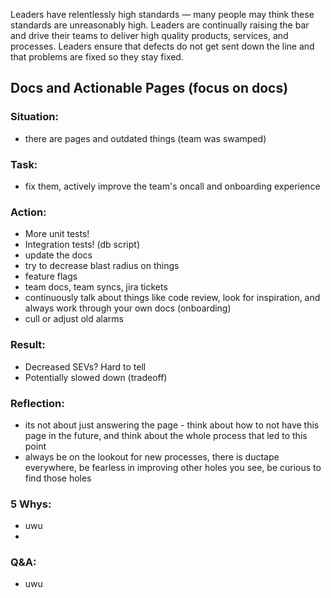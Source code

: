 
Leaders have relentlessly high standards — many people may think these standards are unreasonably high. Leaders are continually raising the bar and drive their teams to deliver high quality products, services, and processes. Leaders ensure that defects do not get sent down the line and that problems are fixed so they stay fixed.

## Docs and Actionable Pages (focus on docs)
### Situation:
- there are pages and outdated things (team was swamped)
  
### Task:
- fix them, actively improve the team's oncall and onboarding experience

### Action:
- More unit tests!
- Integration tests! (db script)
- update the docs
- try to decrease blast radius on things
- feature flags
- team docs, team syncs, jira tickets
- continuously talk about things like code review, look for inspiration, and always work through your own docs (onboarding)
- cull or adjust old alarms
  
### Result:
- Decreased SEVs? Hard to tell
- Potentially slowed down (tradeoff)

### Reflection:
- its not about just answering the page - think about how to not have this page in the future, and think about the whole process that led to this point
- always be on the lookout for new processes, there is ductape everywhere, be fearless in improving other holes you see, be curious to find those holes

### 5 Whys:
- uwu
- 

### Q&A:
- uwu